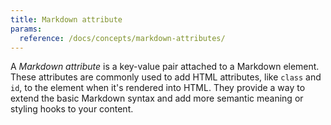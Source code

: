 ```yaml
---
title: Markdown attribute
params:
  reference: /docs/concepts/markdown-attributes/
---
```


A _Markdown attribute_ is a key-value pair attached to a Markdown element. These attributes are commonly used to add HTML attributes, like `class` and `id`, to the element when it's rendered into HTML. They provide a way to extend the basic Markdown syntax and add more semantic meaning or styling hooks to your content.
